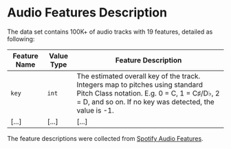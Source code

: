 # Audio Features Description

The data set contains 100K+ of audio tracks with 19 features, detailed as following:

| Feature Name | Value Type | Feature Description |
| ------------ | ---------- | ------------------- |
|    `key`     |   `int`    | The estimated overall key of the track. Integers map to pitches using standard Pitch Class notation. E.g. 0 = C, 1 = C♯/D♭, 2 = D, and so on. If no key was detected, the value is -1.|
|    [...]     |   [...]    |        [...]        |

The feature descriptions were collected from [Spotify Audio Features](https://developer.spotify.com/documentation/web-api/reference/tracks/get-audio-features/).
